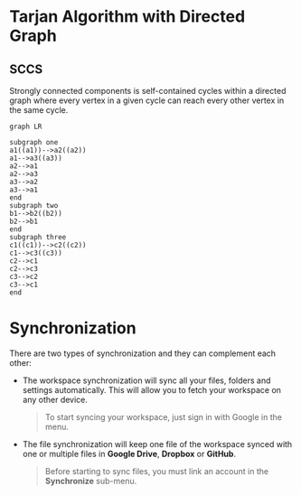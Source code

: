 # Tarjan Algorithm with Directed Graph

## SCCS
Strongly connected components is self-contained cycles within a directed graph where every vertex in a given cycle can reach every other vertex in the same cycle. 


```mermaid
graph LR

subgraph one
a1((a1))-->a2((a2))
a1-->a3((a3))
a2-->a1
a2-->a3
a3-->a2
a3-->a1
end
subgraph two
b1-->b2((b2))
b2-->b1
end
subgraph three
c1((c1))-->c2((c2))
c1-->c3((c3))
c2-->c1
c2-->c3
c3-->c2
c3-->c1
end

```

# Synchronization
There are two types of synchronization and they can complement each other:

- The workspace synchronization will sync all your files, folders and settings automatically. This will allow you to fetch your workspace on any other device.
	> To start syncing your workspace, just sign in with Google in the menu.

- The file synchronization will keep one file of the workspace synced with one or multiple files in **Google Drive**, **Dropbox** or **GitHub**.
	> Before starting to sync files, you must link an account in the **Synchronize** sub-menu.




<!--stackedit_data:
eyJoaXN0b3J5IjpbLTg0MzM4Njk5OSwtMTQ3NjM3ODg1MV19
-->